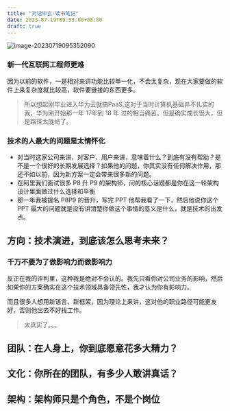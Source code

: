 ```yaml
---
title: "对话毕玄-读书笔记"
date: 2023-07-19T09:53:00+08:00
draft: true
---
```


![image-20230719095352090](https://zhuyaguang-1308110266.cos.ap-shanghai.myqcloud.com/img/image-20230719095352090.png)





### 新一代互联网工程师更难

因为以前的软件，一是相对来讲功能比较单一化，不会太复杂，现在大家要做的软件上来复杂度就比较高，软件要链接的东西更多。

>  所以想起刚毕业进入华为云就搞PaaS,这对于当时计算机基础并不扎实的我，华为刚开始那一年 17年到 18 年 过的相当痛苦。但是确实成长很大，但是路径太陡峭了。

### 技术的人最大的问题是太情怀化

* 对当时这家公司来讲，对客户、用户来讲，意味着什么？到底有没有帮助？是不是一个很好的长期发展选择？如果他的问题，你其实没有任何解决作用，那还不如以前，因为新方案一定会带来很多新的问题。
* 在阿里我们面试很多 P8 升 P9 的架构师，问的核心话题都是你在这一轮架构设计里面做过什么选择和平衡
* 那一年我被提名 P8P9 的晋升，写完 PPT 他帮我看了一下，然后他说你这个 PPT 最大的问题就是没有讲清楚你做这个事情的意义是什么，就是技术的出发点。



## 方向：技术演进，到底该怎么思考未来？

### 千万不要为了做影响力而做影响力

反正在我的评判里，这种我是绝对不会认的。我先只看你对公司业务的影响，然后如果你的方案确实在这个技术领域具备领先性，我才认为你有影响力。

而且很多人想用新语言、新框架，因为理论上来讲，这对他的职业路径可能更友好，否则他出去不好找工作。

> 太真实了。。。



## 团队：在人身上，你到底愿意花多大精力？





## 文化：你所在的团队，有多少人敢讲真话？





## 架构：架构师只是个角色，不是个岗位



